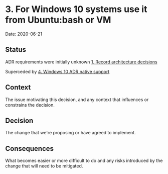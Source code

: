 # 3. For Windows 10 systems use it from Ubuntu:bash or VM

Date: 2020-06-21

## Status

ADR requirements were initially unknown [1. Record architecture decisions](0001-record-architecture-decisions.md)

Superceded by [4. Windows 10 ADR native support](0004-windows-10-adr-native-support.md)

## Context

The issue motivating this decision, and any context that influences or constrains the decision.

## Decision

The change that we're proposing or have agreed to implement.

## Consequences

What becomes easier or more difficult to do and any risks introduced by the change that will need to be mitigated.
